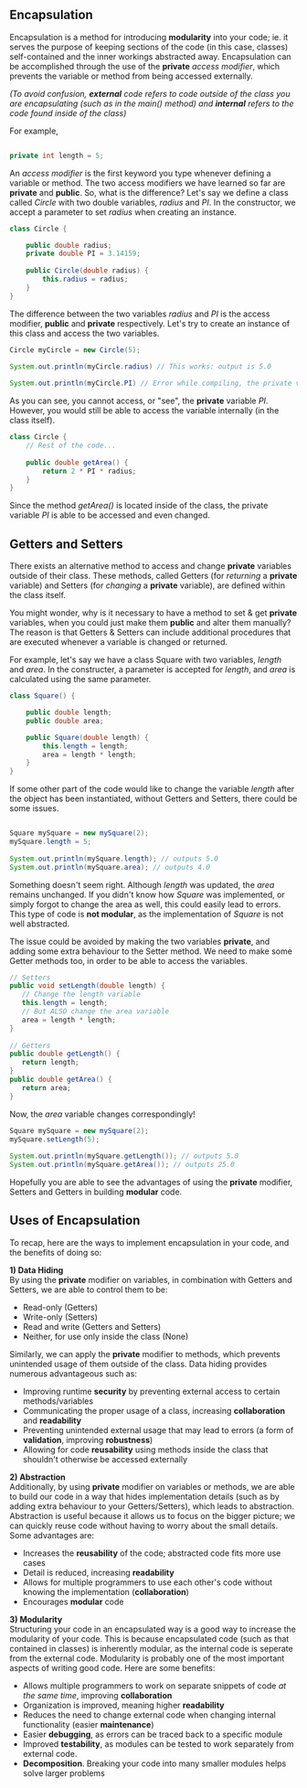 ﻿
## Encapsulation
Encapsulation is a method for introducing **modularity** into your code; ie. it serves the purpose of keeping sections of the code (in this case, classes) self-contained and the inner workings abstracted away. 
Encapsulation can be accomplished through the use of the **private** *access modifier*, which prevents the variable or method from being accessed externally.

*(To avoid confusion, **external** code refers to code outside of the class you are encapsulating (such as in the main() method) and **internal** refers to the code found inside of the class)*

For example,
```java

private int length = 5;
```


An *access modifier* is the first keyword you type whenever defining a variable or method. The two access modifiers we have learned so far are **private** and **public**.
So, what is the difference?
Let's say we define a class called *Circle* with two double variables, *radius* and *PI*. In the constructor, we accept a parameter to set *radius* when creating an instance. 
```java
class Circle {

    public double radius;
    private double PI = 3.14159;
	
    public Circle(double radius) {
        this.radius = radius;
    }
}
```
The difference between the two variables *radius* and *PI* is the access modifier, **public** and **private** respectively. Let's try to create an instance of this class and access the two variables.
```java
Circle myCircle = new Circle(5);

System.out.println(myCircle.radius) // This works: output is 5.0
	
System.out.println(myCircle.PI) // Error while compiling, the private variable "is not visible".
```

As you can see, you cannot access, or "see",  the **private** variable *PI*. However, you would still be able to access the variable internally (in the class itself).
```java
class Circle {
    // Rest of the code...
	    
    public double getArea() {
        return 2 * PI * radius;
    }
}
```
Since the method *getArea()* is located inside of the class, the private variable *PI* is able to be accessed and even changed. 

## Getters and Setters
There exists an alternative method to access and change **private** variables outside of their class. These methods, called Getters (for *returning* a **private** variable) and Setters (for *changing* a **private** variable), are defined within the class itself.

You might wonder, why is it necessary to have a method to set & get **private** variables, when you could just make them **public** and alter them manually? The reason is that Getters & Setters can 
include additional procedures that are executed whenever a variable is changed or returned. 

For example, let's say we have a class Square with two variables, *length* and *area*. In the constructer, a parameter is accepted for *length*, and *area* is calculated using the same parameter.
```java
class Square() {

    public double length;
    public double area;

    public Square(double length) {
        this.length = length;
        area = length * length;
    }
}

```
If some other part of the code would like to change the variable *length* after the object has been instantiated, without Getters and Setters, there could be some issues. 

```java

Square mySquare = new mySquare(2);
mySquare.length = 5;
	
System.out.println(mySquare.length); // outputs 5.0
System.out.println(mySquare.area); // outputs 4.0
```

Something doesn't seem right. Although *length* was updated, the *area* remains unchanged. If you didn't know how *Square* was implemented, or simply forgot to change the area as well, this could easily lead to errors. This type of code is **not modular**, as the implementation of *Square* is not well abstracted. 

The issue could be avoided by making the two variables **private**, and adding some extra behaviour to the Setter method. We need to make some Getter methods too, in order to be able to access the variables.

 ```java	
// Setters
 public void setLength(double length) {
	// Change the length variable
	this.length = length;
	// But ALSO change the area variable
	area = length * length;
}
	
// Getters
public double getLength() {
	return length;
}
public double getArea() {
	return area;
}

```

Now, the *area* variable changes correspondingly!
```java   
Square mySquare = new mySquare(2);
mySquare.setLength(5);
    
System.out.println(mySquare.getLength()); // outputs 5.0
System.out.println(mySquare.getArea()); // outputs 25.0
```
Hopefully you are able to see the advantages of using the **private** modifier, Setters and Getters in building **modular** code.

## Uses of Encapsulation
To recap, here are the ways to implement encapsulation in your code, and the benefits of doing so:

**1) Data Hiding**\
By using the **private** modifier on variables, in combination with Getters and Setters, we are able to control them to be:
- Read-only (Getters)
- Write-only (Setters)
- Read and write (Getters and Setters)
- Neither, for use only inside the class (None)

Similarly, we can apply the **private** modifier to methods, which prevents unintended usage of them outside of the class.
Data hiding provides numerous advantageous such as:
- Improving runtime **security** by preventing external access to certain methods/variables
- Communicating the proper usage of a class, increasing **collaboration** and **readability**
- Preventing unintended external usage that may lead to errors (a form of **validation**, improving **robustness**)
- Allowing for code **reusability** using methods inside the class that shouldn't otherwise be accessed externally

**2) Abstraction**\
Additionally, by using **private** modifier on variables or methods, we are able to build our code in a way that hides implementation details (such as by adding extra behaviour to your Getters/Setters), which leads to abstraction.
Abstraction is useful because it allows us to focus on the bigger picture; we can quickly reuse code without having to worry about the small details.
Some advantages are:


- Increases the **reusability** of the code; abstracted code fits more use cases
- Detail is reduced, increasing **readability**
-  Allows for multiple programmers to use each other's code without knowing the implementation (**collaboration**)
- Encourages **modular** code

**3) Modularity**\
Structuring your code in an encapsulated way is a good way to increase the modularity of your code. This is because encapsulated code (such as that contained in classes) is inherently modular, as the internal code is seperate from the external code.
Modularity is probably one of the most important aspects of writing good code.
Here are some benefits:
- Allows multiple programmers to work on separate snippets of code *at the same time*, improving **collaboration**
- Organization is improved, meaning higher **readability**
- Reduces the need to change external code when changing internal functionality (easier **maintenance**)
- Easier **debugging**, as errors can be traced back to a specific module
- Improved **testability**, as modules can be tested to work separately from external code.
- **Decomposition**. Breaking your code into many smaller modules helps solve larger problems
